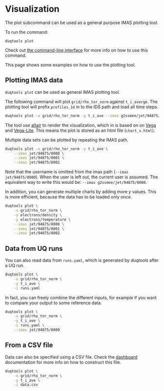 # Visualization

The plot subcommand can be used as a general purpose IMAS plotting tool.

To run the command:

`duqtools plot`

Check out [the command-line interface](/command-line-interface#plot) for more info on how to use this command.

This page shows some examples on how to use the plotting tool.

## Plotting IMAS data

`duqtools plot` can be used as general IMAS plotting tool.

The following command will plot `grid/rho_tor_norm` against `t_i_averge`. The plotting tool will prefix `profiles_1d` in to the IDS path and load all time steps.

```bash
duqtools plot -x grid/rho_tor_norm -y t_i_ave --imas g2ssmee/jet/94875/8000
```

The tool use [altair](https://altair-viz.github.io/) to render the visualization, which in is based on on [Vega](http://vega.github.io/vega) and [Vega-Lite](http://vega.github.io/vega-lite). This means the plot is stored as an html file (`chart_x.html`).

Multiple data sets can be plotted by repeating the IMAS path.

```bash
duqtools plot -x grid/rho_tor_norm -y t_i_ave \
    --imas jet/94875/8000 \
    --imas jet/94875/8001 \
    --imas jet/94875/8002
```

Note that the username is omitted from the imas path (`--imas jet/94875/8000`). When the user is left out, the current user is assumed. The equivalent way to write this would be: `--imas g2ssmee/jet/94875/8000`.

In addition, you can generate multiple charts by adding more *y* values. This is more efficient, because the data has to be loaded only once.

```bash
duqtools plot \
    -x grid/rho_tor_norm \
    -y electrons/density \
    -y electrons/temperature \
    --imas jet/94875/8000 \
    --imas jet/94875/8001 \
    --imas jet/94875/8002
```

## Data from UQ runs

You can also read data from `runs.yaml`, which is generated by *duqtools* after a UQ run.

```bash
duqtools plot \
    -x grid/rho_tor_norm \
    -y t_i_ave \
    -i runs.yaml
```

In fact, you can freely combine the different inputs, for example if you want to compare your output to some reference data.

```bash
duqtools plot \
    -x grid/rho_tor_norm \
    -y t_i_ave \
    -i runs.yaml \
    --imas jet/94875/8000
```

## From a CSV file

Data can also be specified using a CSV file. Check the [dashboard](dash/#from-a-csv-file) documentation for more info on how to construct this file.

```bash
duqtools plot \
    -x grid/rho_tor_norm \
    -y t_i_ave \
    -i data.csv
```
